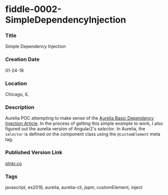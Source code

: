 fiddle-0002-SimpleDependencyInjection
======


### Title

Simple Dependency Injection


### Creation Date

01-24-18


### Location

Chicago, IL


### Description

Aurelia POC attempting to make sense of the [Aurelia Basic Dependency Injection Article](http://aurelia.io/docs.html#/aurelia/dependency-injection/1.0.0-beta.1.2.3/doc/article/dependency-injection-basics).
In the process of getting this simple example to work, I also figured out the aurelia version of Angular2's _selector_. 
In Aurelia, the `selector` is defined on the component class using the `@customElement` meta tag. 


### Published Version Link

[plnkr.co](http://embed.plnkr.co/ACSapBUsEotEn4rhhcEj/)


### Tags

javascript, es2016, aurelia, aurelia-cli, jspm, customElement, inject
